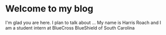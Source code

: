 # Welcome to my blog

I'm glad you are here. I plan to talk about ...
My name is Harris Roach and I am a student intern at BlueCross BlueShield of South Carolina
